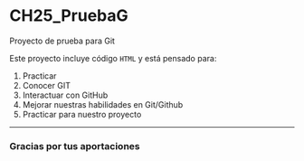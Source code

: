 # CH25_PruebaG
Proyecto de prueba para Git

Este proyecto incluye código `HTML` y está pensado para:
1. Practicar
2. Conocer GIT
3. Interactuar con GitHub
4. Mejorar nuestras habilidades en Git/Github
5. Practicar para nuestro proyecto
---

### Gracias por tus aportaciones
